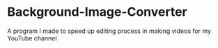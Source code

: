 # Background-Image-Converter
A program I made to speed up editing process in making videos for my YouTube channel
